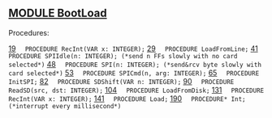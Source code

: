 
## [MODULE BootLoad](https://github.com/io-core/System/blob/main/BootLoad.Mod)

Procedures:

[19](https://github.com/io-core/System/blob/main/BootLoad.Mod#19) `  PROCEDURE RecInt(VAR x: INTEGER);`
[29](https://github.com/io-core/System/blob/main/BootLoad.Mod#29) `  PROCEDURE LoadFromLine;`
[41](https://github.com/io-core/System/blob/main/BootLoad.Mod#41) `  PROCEDURE SPIIdle(n: INTEGER); (*send n FFs slowly with no card selected*)`
[48](https://github.com/io-core/System/blob/main/BootLoad.Mod#48) `  PROCEDURE SPI(n: INTEGER); (*send&rcv byte slowly with card selected*)`
[53](https://github.com/io-core/System/blob/main/BootLoad.Mod#53) `  PROCEDURE SPICmd(n, arg: INTEGER);`
[65](https://github.com/io-core/System/blob/main/BootLoad.Mod#65) `  PROCEDURE InitSPI;`
[82](https://github.com/io-core/System/blob/main/BootLoad.Mod#82) `  PROCEDURE SDShift(VAR n: INTEGER);`
[90](https://github.com/io-core/System/blob/main/BootLoad.Mod#90) `  PROCEDURE ReadSD(src, dst: INTEGER);`
[104](https://github.com/io-core/System/blob/main/BootLoad.Mod#104) `  PROCEDURE LoadFromDisk;`
[131](https://github.com/io-core/System/blob/main/BootLoad.Mod#131) `  PROCEDURE RecInt(VAR x: INTEGER);`
[141](https://github.com/io-core/System/blob/main/BootLoad.Mod#141) `  PROCEDURE Load;`
[190](https://github.com/io-core/System/blob/main/BootLoad.Mod#190) `  PROCEDURE* Int; (*interrupt every millisecond*)`
